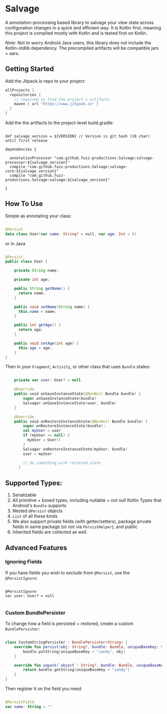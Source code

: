 # Salvage
A annotation-processing based library to salvage your view state across configuration changes in a quick and efficient way. It is Kotlin-first, meaning this project is compiled mostly with Kotlin and is tested first on Kotlin.

_Note_: Not to worry Android Java users, this library does not include the Kotlin-stdlib dependency. The precompiled artifacts will be compatible jars + aars.

## Getting Started

Add the Jitpack.io repo to your project:
```groovy
allProjects {
  repositories {
    // required to find the project's artifacts
    maven { url "https://www.jitpack.io" }
  }
}
```

Add the the artifacts to the project-level build.gradle:

```

def salvage_version = ${VERSION} // Version is git hash (10 char) until first release

dependencies {

  annotationProcessor "com.github.fuzz-productions.Salvage:salvage-processor:${salvage_version}"
  compile "com.github.fuzz-productions.Salvage:salvage-core:${salvage_version}"
  compile "com.github.fuzz-productions.Salvage:salvage:${salvage_version}"

}

```

## How To Use

Simple as annotating your class:

```kotlin

@Persist
data class User(var name: String? = null, var age: Int = 0)

```

or in Java
```java

@Persist
public class User {

    private String name;

    private int age;

    public String getName() {
      return name;
    }

    public void setName(String name) {
      this.name = name;
    }

    public int getAge() {
      return age;
    }

    public void setAge(int age) {
      this.age = age;
    }
}

```

Then in your `Fragment`, `Activity`, or other class that uses `Bundle` states:

```kotlin

    private var user: User? = null

    @Override
    public void onSaveInstanceState(@NonNull Bundle bundle) {
        super.onSaveInstanceState(bundle)
        Salvager.onSaveInstanceState(user, bundle)
    }

    @Override
    public void onRestoreInstanceState(@NonNull Bundle bundle) {
        super.onRestoreInstanceState(bundle);
        val myUser = user
        if (myUser == null) {
          myUser = User()
        }
        Salvager.onRestoreInstanceState(myUser, bundle)
        user = myUser

        // do something with restored state
      }
```

## Supported Types:

1. Serializable
2. All primitive + boxed types, including nullable + not null Kotlin Types that Android's `Bundle` supports
3. Nested `@Persist` objects
3. `List` of all these kinds
4. We also support private fields (with getter/setters), package private fields  in same package (or not via `PersistHelper`), and public
5. Inherited fields are collected as well.

## Advanced Features

### Ignoring Fields

If you have fields you wish to exclude from `@Persist`, use the `@PersistIgnore`:

```

@PersistIgnore
var user: User? = null


```

### Custom BundlePersister

To change how a field is persisted + restored, create a custom `BundlePersister`:

```kotlin

class CustomStringPersister : BundlePersister<String> {
    override fun persist(obj: String?, bundle: Bundle, uniqueBaseKey: String) {
        bundle.putString(uniqueBaseKey + "candy", obj)
    }

    override fun unpack(`object`: String?, bundle: Bundle, uniqueBaseKey: String): String {
        return bundle.getString(uniqueBaseKey + "candy")
    }
}

```

Then register it on the field you need:

```kotlin

@PersistField
var name: String = ""

```
